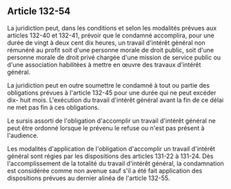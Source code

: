 Article 132-54
----
La juridiction peut, dans les conditions et selon les modalités prévues aux
articles 132-40 et 132-41, prévoir que le condamné accomplira, pour une durée de
vingt à deux cent dix heures, un travail d'intérêt général non rémunéré au
profit soit d'une personne morale de droit public, soit d'une personne morale de
droit privé chargée d'une mission de service public ou d'une association
habilitées à mettre en œuvre des travaux d'intérêt général.

La juridiction peut en outre soumettre le condamné à tout ou partie des
obligations prévues à l'article 132-45 pour une durée qui ne peut excéder dix-
huit mois. L'exécution du travail d'intérêt général avant la fin de ce délai ne
met pas fin à ces obligations.

Le sursis assorti de l'obligation d'accomplir un travail d'intérêt général ne
peut être ordonné lorsque le prévenu le refuse ou n'est pas présent à
l'audience.

Les modalités d'application de l'obligation d'accomplir un travail d'intérêt
général sont régies par les dispositions des articles 131-22 à 131-24. Dès
l'accomplissement de la totalité du travail d'intérêt général, la condamnation
est considérée comme non avenue sauf s'il a été fait application des
dispositions prévues au dernier alinéa de l'article 132-55.
